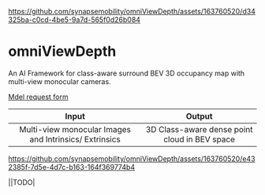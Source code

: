 
https://github.com/synapsemobility/omniViewDepth/assets/163760520/d34325ba-c0cd-4be5-9a7d-565f0d26b084

# omniViewDepth
An AI Framework for class-aware surround BEV 3D occupancy map with multi-view monocular cameras.

[Mdel request form](https://forms.gle/2JLW8mkCmrBkLmZw8)

|            Input      |            Output           |
|:--------------------------------------:|:--------------------------------------:|
|Multi-view monocular Images and Intrinsics/ Extrinsics | 3D Class-aware dense point cloud in BEV space | 


https://github.com/synapsemobility/omniViewDepth/assets/163760520/e432385f-7d5e-4d7c-b163-164f369774b4

||TODO|
